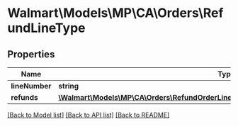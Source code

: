 # Walmart\Models\MP\CA\Orders\RefundLineType

## Properties

Name | Type | Description | Notes
------------ | ------------- | ------------- | -------------
**lineNumber** | **string** |  |
**refunds** | [**\Walmart\Models\MP\CA\Orders\RefundOrderLinesCARequestOrderLinesOrderLineInnerRefunds**](RefundOrderLinesCARequestOrderLinesOrderLineInnerRefunds.md) |  |


[[Back to Model list]](./) [[Back to API list]](../../../../../README.md#supported-apis) [[Back to README]](../../../../../README.md)
